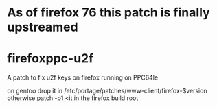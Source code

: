 # As of firefox 76 this patch is finally upstreamed

# firefoxppc-u2f
A patch to fix u2f keys on firefox running on PPC64le

on gentoo drop it in /etc/portage/patches/www-client/firefox-$version
otherwise patch -p1 <it in the firefox build root
